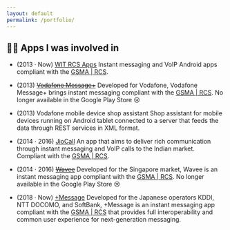 ```yaml
---
layout: default
permalink: /portfolio/
---
```


## 👨‍💻 Apps I was involved in

- (2013 · Now) [WIT RCS Apps](https://www.wit-software.com/products/rcs-suite/)
Instant messaging and VoIP Android apps compliant with the [GSMA | RCS](https://www.gsma.com/futurenetworks/rcs/).

- (2013) <del>[Vodafone Message+](https://play.google.com/store/apps/details?id=com.vodafone.messaging)</del>
Developed for Vodafone, Vodafone Message+ brings instant messaging compliant with the [GSMA | RCS](https://www.gsma.com/futurenetworks/rcs/). No longer available in the Google Play Store 😢

- (2013) Vodafone mobile device shop assistant 
Shop assistant for mobile devices running on Android tablet connected to a server that feeds the data through REST services in XML format.

- (2014 · 2016)  [JioCall](https://play.google.com/store/apps/details?id=com.jio.join) 
An app that aims to deliver rich communication through instant messaging and VoIP calls to the Indian market. Compliant with the [GSMA | RCS](https://www.gsma.com/futurenetworks/rcs/).

- (2014 · 2016) <del>[Wavee](https://play.google.com/store/apps/details?id=com.singtel.wavee.release)</del>
Developed for the Singapore market, Wavee is an instant messaging app compliant with the [GSMA | RCS](https://www.gsma.com/futurenetworks/rcs/). No longer available in the Google Play Store 😢

- (2018 · Now) [+Message](https://play.google.com/store/apps/details?id=jp.softbank.mb.plusmessage)
Developed for the Japanese operators KDDI, NTT DOCOMO, and SoftBank, +Message is an instant messaging app compliant with the [GSMA | RCS](https://www.gsma.com/futurenetworks/rcs/) that provides full interoperability and common user experience for next-generation messaging.





